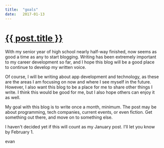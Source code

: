 ```yaml
---
title:  "goals"
date:   2017-01-13
---
```


<h1><a href="{{ post.url }}">{{ post.title }}</a></h1>

With my senior year of high school nearly half-way finished, now seems as good a time as any to start blogging. Writing has been extremely important to my career development so far, and I hope this blog will be a good place to continue to develop my written voice.

Of course, I will be writing about app development and technology, as these are the areas I am focusing on now and where I see myself in the future. However, I also want this blog to be a place for me to share other things I write. I think this would be good for me, but I also hope others can enjoy it as well.

My goal with this blog is to write once a month, minimum. The post may be about programming, tech companies, current events, or even fiction. Get something out there, and move on to something else.

I haven't decided yet if this will count as my January post. I'll let you know by February 1.

evan
